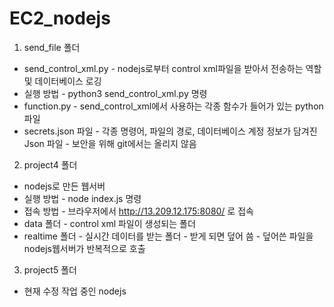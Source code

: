 # EC2_nodejs
1. send_file 폴더
- send_control_xml.py - nodejs로부터 control xml파일을 받아서 전송하는 역할 및 데이터베이스 로깅
- 실행 방법 - python3 send_control_xml.py 명령
- function.py - send_control_xml에서 사용하는 각종 함수가 들어가 있는 python 파일
- secrets.json 파일 - 각종 명령어, 파일의 경로, 데이터베이스 계정 정보가 담겨진 Json 파일 - 보안을 위해 git에서는 올리지 않음

2. project4 폴더
- nodejs로 만든 웹서버
- 실행 방법 - node index.js 명령
- 접속 방법 - 브라우저에서 http://13.209.12.175:8080/ 로 접속
- data 폴더 - control xml 파일이 생성되는 폴더
- realtime 폴더 - 실시간 데이터를 받는 폴더 - 받게 되면 덮어 씀 - 덮어쓴 파일을 nodejs웹서버가 반복적으로 호출

3. project5 폴더
- 현재 수정 작업 중인 nodejs
